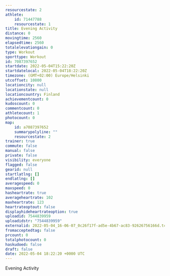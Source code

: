 ```yaml
---
resourcestate: 2
athlete:
    id: 71447788
    resourcestate: 1
title: Evening Activity
distance: 0
movingtime: 2560
elapsedtime: 2560
totalelevationgain: 0
type: Workout
sporttype: Workout
id: 7087397652
startdate: 2022-05-04T15:22:20Z
startdatelocal: 2022-05-04T18:22:20Z
timezone: (GMT+02:00) Europe/Helsinki
utcoffset: 10800
locationcity: null
locationstate: null
locationcountry: Finland
achievementcount: 0
kudoscount: 0
commentcount: 0
athletecount: 1
photocount: 0
map:
    id: a7087397652
    summarypolyline: ""
    resourcestate: 2
trainer: true
commute: false
manual: false
private: false
visibility: everyone
flagged: false
gearid: null
startlatlng: []
endlatlng: []
averagespeed: 0
maxspeed: 0
hasheartrate: true
averageheartrate: 102
maxheartrate: 123
heartrateoptout: false
displayhideheartrateoption: true
uploadid: 7544839959
uploadidstr: "7544839959"
externalid: 2022-05-04_16-06-07_0c26f17f-ad5e-4b67-ac83-92626756166d.tcx
fromacceptedtag: false
prcount: 0
totalphotocount: 0
haskudoed: false
draft: false
date: 2022-05-04 18:22:20 +0000 UTC
---
```

Evening Activity